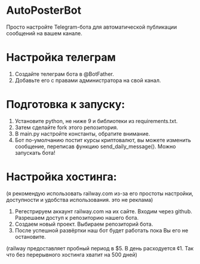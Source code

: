 # AutoPosterBot
Просто настройте Telegram-бота для автоматической публикации сообщений на вашем канале.

# Настройка телеграм
1. Создайте телеграм бота в @BotFather.
2. Добавьте его с правами администратора на свой канал.

# Подготовка к запуску:
1. Установите python, не ниже 9 и библиотеки из requirements.txt.
2. Затем сделайте fork этого репозитория.
3. В main.py настройте константы, обратите внимание.
4. Бот по-умолчанию постит курсы криптовалют, вы можете изменить сообщение, переписав функцию send_daily_message().
Можно запускать бота!

# Настройка хостинга:
(я рекомендую использовать railway.com из-за его простоты настройки, доступности и удобства использования. это не реклама)

1. Регестрируем аккаунт railway.com на их сайте. Входим через github. Разрешаем доступ к репозиторию нашего бота.
2. Создаем новый проект. Выбираем репозиторий бота.
3. После успешной развёртки наш бот будет работать пока Вы его не остановите.

(railway предоставляет пробный период в $5. В день расходуется ¢1. Так что без перерывного хостинга хватит на 500 дней)
